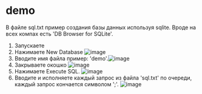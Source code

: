 # demo
В файле sql.txt пример создания базы данных используя sqlite.
Вроде на всех компах есть 'DB Browser for SQLite'.
1. Запускаете
2. Нажимаете New Database ![image](https://github.com/user-attachments/assets/1a614b15-5877-4373-bff8-a0b838491834)
3. Вводите имя файла пример: 'demo'.![image](https://github.com/user-attachments/assets/e776e685-291e-48c1-a76d-ebac95f8d762)
4. Закрываете окошко ![image](https://github.com/user-attachments/assets/35926811-0ee1-4a52-9c4a-892c52d426d1)
5. Нажимаете Execute SQL. ![image](https://github.com/user-attachments/assets/f83a6a0d-bc57-440c-a2f0-da6b61483f2c)
6. Вводите и исполняете каждый запрос из файла 'sql.txt' по очереди, каждый запрос кончается символом ';'. ![image](https://github.com/user-attachments/assets/dfa06542-ceb8-4af6-a730-8dddf00c1ab0)

